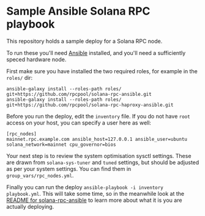 # Sample Ansible Solana RPC playbook

This repository holds a sample deploy for a Solana RPC node.

To run these you'll need [Ansible](https://www.ansible.com/) installed, and you'll need a sufficiently speced hardware node.

First make sure you have installed the two required roles, for example in the `roles/` dir:

```
ansible-galaxy install --roles-path roles/ git+https://github.com/rpcpool/solana-rpc-ansible.git
ansible-galaxy install --roles-path roles/ git+https://github.com/rpcpool/solana-rpc-haproxy-ansible.git
```

Before you run the deploy, edit the `inventory` file. If you do not have `root` access on your host, you can specify a user here as well:

```
[rpc_nodes]
mainnet.rpc.example.com ansible_host=127.0.0.1 ansible_user=ubuntu solana_network=mainnet cpu_governor=bios
```

Your next step is to review the system optimisation sysctl settings. These are drawn from `solana-sys-tuner` and `tuned` settings, but should be adjusted as per your system settings. You can find them in `group_vars/rpc_nodes.yml`.

Finally you can run the deploy `ansible-playbook -i inventory playbook.yml`. This will take some time, so in the meanwhile look at the [README for solana-rpc-ansible](https://github.com/rpcpool/solana-rpc-ansible.git) to learn more about what it is you are actually deploying.

